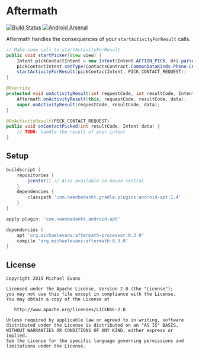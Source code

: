 Aftermath
=========

[![Build Status](https://travis-ci.org/MichaelEvans/Aftermath.svg)](https://travis-ci.org/MichaelEvans/Aftermath)
[![Android Arsenal](https://img.shields.io/badge/Android%20Arsenal-Aftermath-green.svg?style=flat)](https://android-arsenal.com/details/1/2176)

Aftermath handles the consequences of your `startActivityForResult` calls.

```java
// Make some call to startActivityForResult
public void startPicker(View view) {
    Intent pickContactIntent = new Intent(Intent.ACTION_PICK, Uri.parse("content://contacts"));
    pickContactIntent.setType(ContactsContract.CommonDataKinds.Phone.CONTENT_TYPE);
    startActivityForResult(pickContactIntent, PICK_CONTACT_REQUEST);
}

@Override
protected void onActivityResult(int requestCode, int resultCode, Intent data) {
    Aftermath.onActivityResult(this, requestCode, resultCode, data);
    super.onActivityResult(requestCode, resultCode, data);
}

@OnActivityResult(PICK_CONTACT_REQUEST)
public void onContactPicked(int resultCode, Intent data) {
    // TODO: handle the result of your intent
}
```

Setup
------------
```groovy
buildscript {
    repositories {
        jcenter() // Also available in maven central
    }
    dependencies {
        classpath 'com.neenbedankt.gradle.plugins:android-apt:1.4'
    }
}

apply plugin: 'com.neenbedankt.android-apt'

dependencies {
    apt 'org.michaelevans:aftermath-processor:0.3.0'
    compile 'org.michaelevans:aftermath:0.3.0'
}
```

License
-------

    Copyright 2015 Michael Evans

    Licensed under the Apache License, Version 2.0 (the "License");
    you may not use this file except in compliance with the License.
    You may obtain a copy of the License at

       http://www.apache.org/licenses/LICENSE-2.0

    Unless required by applicable law or agreed to in writing, software
    distributed under the License is distributed on an "AS IS" BASIS,
    WITHOUT WARRANTIES OR CONDITIONS OF ANY KIND, either express or implied.
    See the License for the specific language governing permissions and
    limitations under the License.


